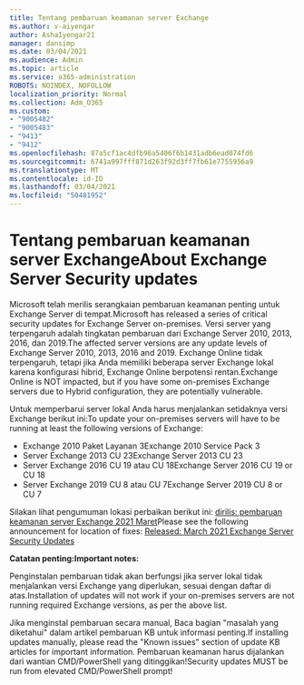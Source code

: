 ```yaml
---
title: Tentang pembaruan keamanan server Exchange
ms.author: v-aiyengar
author: AshaIyengar21
manager: dansimp
ms.date: 03/04/2021
ms.audience: Admin
ms.topic: article
ms.service: o365-administration
ROBOTS: NOINDEX, NOFOLLOW
localization_priority: Normal
ms.collection: Adm_O365
ms.custom:
- "9005482"
- "9005483"
- "9413"
- "9412"
ms.openlocfilehash: 87a5cf1ac4dfb96a5406f6b1431adb6ead074fd6
ms.sourcegitcommit: 6741a997fff871d263f92d3ff7fb61e7755956a9
ms.translationtype: MT
ms.contentlocale: id-ID
ms.lasthandoff: 03/04/2021
ms.locfileid: "50481952"
---
```

# <a name="about-exchange-server-security-updates"></a><span data-ttu-id="c3257-102">Tentang pembaruan keamanan server Exchange</span><span class="sxs-lookup"><span data-stu-id="c3257-102">About Exchange Server Security updates</span></span>

<span data-ttu-id="c3257-103">Microsoft telah merilis serangkaian pembaruan keamanan penting untuk Exchange Server di tempat.</span><span class="sxs-lookup"><span data-stu-id="c3257-103">Microsoft has released a series of critical security updates for Exchange Server on-premises.</span></span> <span data-ttu-id="c3257-104">Versi server yang terpengaruh adalah tingkatan pembaruan dari Exchange Server 2010, 2013, 2016, dan 2019.</span><span class="sxs-lookup"><span data-stu-id="c3257-104">The affected server versions are any update levels of Exchange Server 2010, 2013, 2016 and 2019.</span></span> <span data-ttu-id="c3257-105">Exchange Online tidak terpengaruh, tetapi jika Anda memiliki beberapa server Exchange lokal karena konfigurasi hibrid, Exchange Online berpotensi rentan.</span><span class="sxs-lookup"><span data-stu-id="c3257-105">Exchange Online is NOT impacted, but if you have some on-premises Exchange servers due to Hybrid configuration, they are potentially vulnerable.</span></span>

<span data-ttu-id="c3257-106">Untuk memperbarui server lokal Anda harus menjalankan setidaknya versi Exchange berikut ini:</span><span class="sxs-lookup"><span data-stu-id="c3257-106">To update your on-premises servers will have to be running at least the following versions of Exchange:</span></span>

- <span data-ttu-id="c3257-107">Exchange 2010 Paket Layanan 3</span><span class="sxs-lookup"><span data-stu-id="c3257-107">Exchange 2010 Service Pack 3</span></span>
- <span data-ttu-id="c3257-108">Server Exchange 2013 CU 23</span><span class="sxs-lookup"><span data-stu-id="c3257-108">Exchange Server 2013 CU 23</span></span>
- <span data-ttu-id="c3257-109">Server Exchange 2016 CU 19 atau CU 18</span><span class="sxs-lookup"><span data-stu-id="c3257-109">Exchange Server 2016 CU 19 or CU 18</span></span>
- <span data-ttu-id="c3257-110">Server Exchange 2019 CU 8 atau CU 7</span><span class="sxs-lookup"><span data-stu-id="c3257-110">Exchange Server 2019 CU 8 or CU 7</span></span>

<span data-ttu-id="c3257-111">Silakan lihat pengumuman lokasi perbaikan berikut ini: [dirilis: pembaruan keamanan server Exchange 2021 Maret](https://techcommunity.microsoft.com/t5/exchange-team-blog/released-march-2021-exchange-server-security-updates/ba-p/2175901)</span><span class="sxs-lookup"><span data-stu-id="c3257-111">Please see the following announcement for location of fixes: [Released: March 2021 Exchange Server Security Updates](https://techcommunity.microsoft.com/t5/exchange-team-blog/released-march-2021-exchange-server-security-updates/ba-p/2175901)</span></span>

<span data-ttu-id="c3257-112">**Catatan penting:**</span><span class="sxs-lookup"><span data-stu-id="c3257-112">**Important notes:**</span></span>

<span data-ttu-id="c3257-113">Penginstalan pembaruan tidak akan berfungsi jika server lokal tidak menjalankan versi Exchange yang diperlukan, sesuai dengan daftar di atas.</span><span class="sxs-lookup"><span data-stu-id="c3257-113">Installation of updates will not work if your on-premises servers are not running required Exchange versions, as per the above list.</span></span>

<span data-ttu-id="c3257-114">Jika menginstal pembaruan secara manual, Baca bagian "masalah yang diketahui" dalam artikel pembaruan KB untuk informasi penting.</span><span class="sxs-lookup"><span data-stu-id="c3257-114">If installing updates manually, please read the "Known issues" section of update KB articles for important information.</span></span> <span data-ttu-id="c3257-115">Pembaruan keamanan harus dijalankan dari wantian CMD/PowerShell yang ditinggikan!</span><span class="sxs-lookup"><span data-stu-id="c3257-115">Security updates MUST be run from elevated CMD/PowerShell prompt!</span></span>
